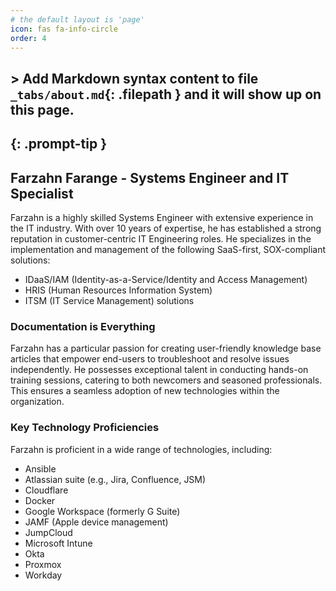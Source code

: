 ```yaml
---
# the default layout is 'page'
icon: fas fa-info-circle
order: 4
---
```


## > Add Markdown syntax content to file `_tabs/about.md`{: .filepath } and it will show up on this page.
## {: .prompt-tip }


## Farzahn Farange - Systems Engineer and IT Specialist

Farzahn is a highly skilled Systems Engineer with extensive experience in the IT industry. With over 10 years of expertise, he has established a strong reputation in customer-centric IT Engineering roles. He specializes in the implementation and management of the following SaaS-first, SOX-compliant solutions:

- IDaaS/IAM (Identity-as-a-Service/Identity and Access Management)
- HRIS (Human Resources Information System)
- ITSM (IT Service Management) solutions

### Documentation is Everything

Farzahn has a particular passion for creating user-friendly knowledge base articles that empower end-users to troubleshoot and resolve issues independently. He possesses exceptional talent in conducting hands-on training sessions, catering to both newcomers and seasoned professionals. This ensures a seamless adoption of new technologies within the organization.

### Key Technology Proficiencies

Farzahn is proficient in a wide range of technologies, including:

- Ansible
- Atlassian suite (e.g., Jira, Confluence, JSM)
- Cloudflare
- Docker
- Google Workspace (formerly G Suite)
- JAMF (Apple device management)
- JumpCloud
- Microsoft Intune
- Okta
- Proxmox
- Workday
